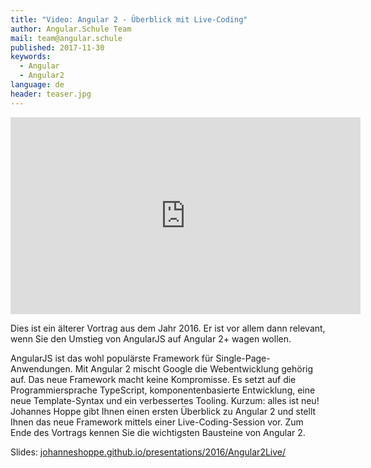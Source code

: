 ```yaml
---
title: "Video: Angular 2 - Überblick mit Live-Coding"
author: Angular.Schule Team
mail: team@angular.schule
published: 2017-11-30
keywords:
  - Angular
  - Angular2
language: de
header: teaser.jpg
---
```


<div class="video-container"><iframe width="560" height="315" src="https://www.youtube-nocookie.com/embed/U9crt6__AVA?rel=0" frameborder="0" gesture="media" allow="encrypted-media" allowfullscreen title="YouTube-Video"></iframe></div>

Dies ist ein älterer Vortrag aus dem Jahr 2016. Er ist vor allem dann relevant, wenn Sie den Umstieg von AngularJS auf Angular 2+ wagen wollen.

AngularJS ist das wohl populärste Framework für Single-Page-Anwendungen. Mit Angular 2 mischt Google die Webentwicklung gehörig auf. Das neue Framework macht keine Kompromisse. Es setzt auf die Programmiersprache TypeScript, komponentenbasierte Entwicklung, eine neue Template-Syntax und ein verbessertes Tooling. Kurzum: alles ist neu! Johannes Hoppe gibt Ihnen einen ersten Überblick zu Angular 2 und stellt Ihnen das neue Framework mittels einer Live-Coding-Session vor. Zum Ende des Vortrags kennen Sie die wichtigsten Bausteine von Angular 2.

Slides: [johanneshoppe.github.io/presentations/2016/Angular2Live/](https://johanneshoppe.github.io/presentations/2016/Angular2Live/)